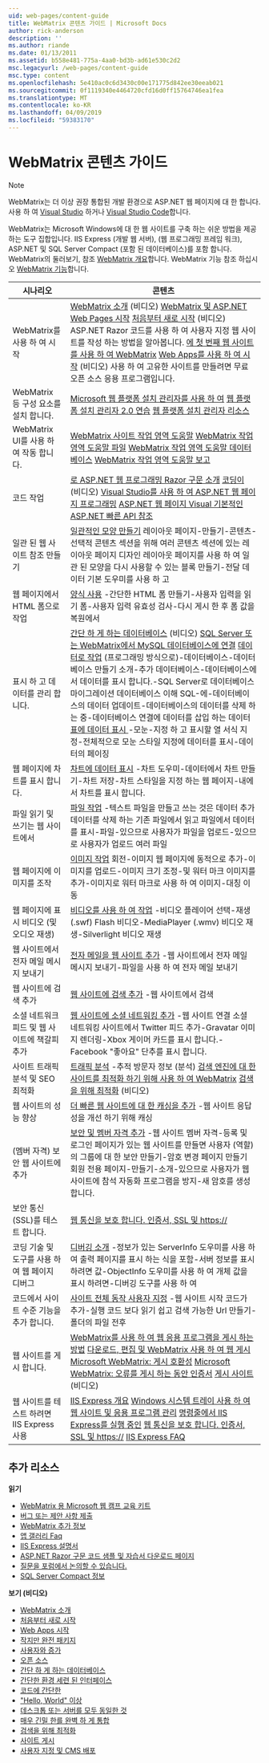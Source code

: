 ```yaml
---
uid: web-pages/content-guide
title: WebMatrix 콘텐츠 가이드 | Microsoft Docs
author: rick-anderson
description: ''
ms.author: riande
ms.date: 01/13/2011
ms.assetid: b558e481-775a-4aa0-bd3b-ad61e530c2d2
msc.legacyurl: /web-pages/content-guide
msc.type: content
ms.openlocfilehash: 5e410ac0c6d3430c00e171775d842ee30eeab021
ms.sourcegitcommit: 0f1119340e4464720cfd16d0ff15764746ea1fea
ms.translationtype: MT
ms.contentlocale: ko-KR
ms.lasthandoff: 04/09/2019
ms.locfileid: "59383170"
---
```

# <a name="webmatrix-content-guide"></a>WebMatrix 콘텐츠 가이드


> [!NOTE] 
> WebMatrix는 더 이상 권장 통합된 개발 환경으로 ASP.NET 웹 페이지에 대 한 합니다. 사용 하 여 [Visual Studio](xref:aspnet/web-pages/overview/getting-started/program-asp-net-web-pages-in-visual-studio) 하거나 [Visual Studio Code](https://code.visualstudio.com/)합니다.

WebMatrix는 Microsoft Windows에 대 한 웹 사이트를 구축 하는 쉬운 방법을 제공 하는 도구 집합입니다. IIS Express (개발 웹 서버), (웹 프로그래밍 프레임 워크), ASP.NET 및 SQL Server Compact (포함 된 데이터베이스)를 포함 합니다. WebMatrix의 둘러보기, 참조 [WebMatrix 개요](https://www.microsoft.com/web/webmatrix/)합니다. WebMatrix 기능 참조 하십시오 [WebMatrix 기능](https://www.microsoft.com/web/webmatrix/features/)합니다.

| **시나리오** | **콘텐츠** |
| --- | --- |
| WebMatrix를 사용 하 여 시작 | [WebMatrix 소개](https://mediadl.microsoft.com/mediadl/www/s/silverlight/video/web/webmatrix/intro.mp4) (비디오) [WebMatrix 및 ASP.NET Web Pages 시작](https://go.microsoft.com/fwlink/?LinkId=202889) [처음부터 새로 시작](https://mediadl.microsoft.com/mediadl/www/s/silverlight/video/web/webmatrix/walkthrough1b.mp4) (비디오) ASP.NET Razor 코드를 사용 하 여 사용자 지정 웹 사이트를 작성 하는 방법을 알아봅니다. [에 첫 번째 웹 사이트를 사용 하 여 WebMatrix](https://go.microsoft.com/fwlink/?LinkId=208553) [Web Apps를 사용 하 여 시작](https://mediadl.microsoft.com/mediadl/www/s/silverlight/video/web/webmatrix/walkthrough2b.mp4) (비디오) 사용 하 여 고유한 사이트를 만들려면 무료 오픈 소스 응용 프로그램입니다. |
| WebMatrix 등 구성 요소를 설치 합니다. | [Microsoft 웹 플랫폼 설치 관리자를 사용 하 여](https://www.iis.net/learn/install/web-platform-installer/using-the-microsoft-web-platform-installer) [웹 플랫폼 설치 관리자 2.0 연습](https://www.iis.net/learn/install/web-platform-installer/web-platform-installer-20-walkthrough) [웹 플랫폼 설치 관리자 리소스](https://www.iis.net/learn/install/web-platform-installer/web-platform-installer-resources) |
| WebMatrix UI를 사용 하 여 작동 합니다. | [WebMatrix 사이트 작업 영역 도움말](https://go.microsoft.com/fwlink/?LinkId=208788) [WebMatrix 작업 영역 도움말 파일](https://go.microsoft.com/fwlink/?LinkId=208787) [WebMatrix 작업 영역 도움말 데이터베이스](https://go.microsoft.com/fwlink/?LinkId=208786) [WebMatrix 작업 영역 도움말 보고](https://go.microsoft.com/fwlink/?LinkId=208789) |
| 코드 작업 | [로 ASP.NET 웹 프로그래밍 Razor 구문 소개](https://go.microsoft.com/fwlink/?LinkId=202890) [코딩이](https://mediadl.microsoft.com/mediadl/www/s/silverlight/video/web/webmatrix/webx-aspnetpages.mp4) (비디오) [Visual Studio를 사용 하 여 ASP.NET 웹 페이지 프로그래밍](https://go.microsoft.com/fwlink/?LinkId=205854) [ASP.NET 웹 페이지 Visual 기본적인](https://go.microsoft.com/fwlink/?LinkId=202908) [ASP.NET 빠른 API 참조](https://go.microsoft.com/fwlink/?LinkId=202907) |
| 일관 된 웹 사이트 참조 만들기 | [일관적인 모양 만들기](https://go.microsoft.com/fwlink/?LinkId=202891) 레이아웃 페이지-만들기-콘텐츠-선택적 콘텐츠 섹션을 위해 여러 콘텐츠 섹션에 있는 레이아웃 페이지 디자인 레이아웃 페이지를 사용 하 여 일관 된 모양을 다시 사용할 수 있는 블록 만들기-전달 데이터 기본 도우미를 사용 하 고 |
| 웹 페이지에서 HTML 폼으로 작업 | [양식 사용](https://go.microsoft.com/fwlink/?LinkId=202892) -간단한 HTML 폼 만들기-사용자 입력을 읽기 폼-사용자 입력 유효성 검사-다시 게시 한 후 폼 값을 복원에서 |
| 표시 하 고 데이터를 관리 합니다. | [간단 하 게 하는 데이터베이스](https://mediadl.microsoft.com/mediadl/www/s/silverlight/video/web/webmatrix/webx-databases.mp4) (비디오) [SQL Server 또는 WebMatrix에서 MySQL 데이터베이스에 연결](https://go.microsoft.com/fwlink/?LinkId=208661) [데이터로 작업](https://go.microsoft.com/fwlink/?LinkId=202893) (프로그래밍 방식으로)-데이터베이스-데이터베이스 만들기 소개-추가 데이터베이스-데이터베이스에서 데이터를 표시 합니다.-SQL Server로 데이터베이스 마이그레이션 데이터베이스 이해 SQL-에-데이터베이스의 데이터 업데이트-데이터베이스의 데이터를 삭제 하는 중-데이터베이스 연결에 데이터를 삽입 하는 데이터 [표에 데이터 표시 ](https://go.microsoft.com/fwlink/?LinkId=202894) -모눈-지정 하 고 표시할 열 서식 지정-전체적으로 모눈 스타일 지정에 데이터를 표시-데이터의 페이징 |
| 웹 페이지에 차트를 표시 합니다. | [차트에 데이터 표시](https://go.microsoft.com/fwlink/?LinkId=202895) -차트 도우미-데이터에서 차트 만들기-차트 저장-차트 스타일을 지정 하는 웹 페이지-내에서 차트를 표시 합니다. |
| 파일 읽기 및 쓰기는 웹 사이트에서 | [파일 작업](https://go.microsoft.com/fwlink/?LinkId=202896) -텍스트 파일을 만들고 쓰는 것은 데이터 추가 데이터를 삭제 하는 기존 파일에서 읽고 파일에서 데이터를 표시-파일-있으므로 사용자가 파일을 업로드-있으므로 사용자가 업로드 여러 파일 |
| 웹 페이지에 이미지를 조작 | [이미지 작업](https://go.microsoft.com/fwlink/?LinkId=202897) 회전-이미지 웹 페이지에 동적으로 추가-이미지를 업로드-이미지 크기 조정-및 워터 마크 이미지를 추가-이미지로 워터 마크로 사용 하 여 이미지-대칭 이동 |
| 웹 페이지에 표시 비디오 (및 오디오 재생) | [비디오를 사용 하 여 작업](https://go.microsoft.com/fwlink/?LinkId=202898) -비디오 플레이어 선택-재생 (.swf) Flash 비디오-MediaPlayer (.wmv) 비디오 재생-Silverlight 비디오 재생 |
| 웹 사이트에서 전자 메일 메시지 보내기 | [전자 메일을 웹 사이트 추가](https://go.microsoft.com/fwlink/?LinkId=202899) -웹 사이트에서 전자 메일 메시지 보내기-파일을 사용 하 여 전자 메일 보내기 |
| 웹 사이트에 검색 추가 | [웹 사이트에 검색 추가](https://go.microsoft.com/fwlink/?LinkId=202900) -웹 사이트에서 검색 |
| 소셜 네트워크 피드 및 웹 사이트에 책갈피 추가 | [웹 사이트에 소셜 네트워킹 추가](https://go.microsoft.com/fwlink/?LinkId=202901) -웹 사이트 연결 소셜 네트워킹 사이트에서 Twitter 피드 추가-Gravatar 이미지 렌더링-Xbox 게이머 카드를 표시 합니다.-Facebook "좋아요" 단추를 표시 합니다. |
| 사이트 트래픽 분석 및 SEO 최적화 | [트래픽 분석](https://go.microsoft.com/fwlink/?LinkId=202902) -추적 방문자 정보 (분석) [검색 엔진에 대 한 사이트를 최적화 하기 위해 사용 하 여 WebMatrix](https://go.microsoft.com/fwlink/?LinkId=202953) [검색을 위해 최적화](https://mediadl.microsoft.com/mediadl/www/s/silverlight/video/web/webmatrix/webx-seo.mp4) (비디오) |
| 웹 사이트의 성능 향상 | [더 빠른 웹 사이트에 대 한 캐싱을 추가](https://go.microsoft.com/fwlink/?LinkId=202903) -웹 사이트 응답성을 개선 하기 위해 캐싱 |
| (멤버 자격) 보안 웹 사이트에 추가 | [보안 및 멤버 자격 추가](https://go.microsoft.com/fwlink/?LinkId=202904) -웹 사이트 멤버 자격-등록 및 로그인 페이지가 있는 웹 사이트를 만들면 사용자 (역할)의 그룹에 대 한 보안 만들기-암호 변경 페이지 만들기 회원 전용 페이지-만들기-소개-있으므로 사용자가 웹 사이트에 참석 자동화 프로그램을 방지-새 암호를 생성 합니다. |
| 보안 통신 (SSL)를 테스트 합니다. | [웹 통신을 보호 합니다. 인증서, SSL 및 https://](https://go.microsoft.com/fwlink/?LinkId=208660) |
| 코딩 기술 및 도구를 사용 하 여 웹 페이지 디버그 | [디버깅 소개](https://go.microsoft.com/fwlink/?LinkId=202905) -정보가 있는 ServerInfo 도우미를 사용 하 여 출력 페이지를 표시 하는 식을 포함-서버 정보를 표시 하려면 값-ObjectInfo 도우미를 사용 하 여 개체 값을 표시 하려면-디버깅 도구를 사용 하 여 |
| 코드에서 사이트 수준 기능을 추가 합니다. | [사이트 전체 동작 사용자 지정](https://go.microsoft.com/fwlink/?LinkId=202906) -웹 사이트 시작 코드가 추가-실행 코드 보다 읽기 쉽고 검색 가능한 Url 만들기-폴더의 파일 전후 |
| 웹 사이트를 게시 합니다. | [WebMatrix를 사용 하 여 웹 응용 프로그램을 게시 하는 방법](https://go.microsoft.com/fwlink/?LinkId=202954) [다운로드, 편집 및 WebMatrix 사용 하 여 웹 게시](https://go.microsoft.com/?linkid=9751042) [Microsoft WebMatrix: 게시 호환성](https://www.iis.net/learn/develop/troubleshooting-webmatrix/microsoft-webmatrix-publish-compatibility) [Microsoft WebMatrix: 오류를 게시 하는 동안 인증서](https://www.iis.net/learn/develop/troubleshooting-webmatrix/microsoft-webmatrix-certificate-errors-during-publishing) [게시 사이트](https://mediadl.microsoft.com/mediadl/www/s/silverlight/video/web/webmatrix/webx-publish.mp4) (비디오) |
| 웹 사이트를 테스트 하려면 IIS Express 사용 | [IIS Express 개요](https://www.iis.net/learn/extensions/introduction-to-iis-express/iis-express-overview) [Windows 시스템 트레이 사용 하 여 웹 사이트 및 응용 프로그램 관리](https://www.iis.net/learn/extensions/using-iis-express/using-the-windows-system-tray-to-manage-websites-and-applications) [명령줄에서 IIS Express를 실행 중인](https://www.iis.net/learn/extensions/using-iis-express/running-iis-express-from-the-command-line) [웹 통신을 보호 합니다. 인증서, SSL 및 https://](https://go.microsoft.com/fwlink/?LinkId=208660) [IIS Express FAQ](https://www.iis.net/learn/extensions/introduction-to-iis-express/iis-express-faq) |

## <a name="additional-resources"></a>추가 리소스

**읽기**

- [WebMatrix 용 Microsoft 웹 캠프 교육 키트](http://trainingkit.webcamps.ms/WebMatrix.htm)
- [버그 또는 제안 사항 제출](https://go.microsoft.com/fwlink/?LinkId=195940)
- [WebMatrix 추가 정보](readme/index.md)
- [앱 갤러리 Faq](https://go.microsoft.com/fwlink/?LinkId=196179)
- [IIS Express 설명서](https://go.microsoft.com/fwlink/?LinkID=195075)
- [ASP.NET Razor 구문 코드 샘플 및 자습서 다운로드 페이지](https://go.microsoft.com/fwlink/?LinkId=208516)
- [질문을 포럼에서 논의할 수 있습니다.](https://forums.asp.net/1224.aspx)
- [SQL Server Compact 정보](https://go.microsoft.com/fwlink/?LinkId=195939)

**보기 (비디오)**

- [WebMatrix 소개](https://mediadl.microsoft.com/mediadl/www/s/silverlight/video/web/webmatrix/intro.mp4)
- [처음부터 새로 시작](https://mediadl.microsoft.com/mediadl/www/s/silverlight/video/web/webmatrix/walkthrough1b.mp4)
- [Web Apps 시작](https://mediadl.microsoft.com/mediadl/www/s/silverlight/video/web/webmatrix/walkthrough2b.mp4)
- [작지만 완전 패키지](https://mediadl.microsoft.com/mediadl/www/s/silverlight/video/web/webmatrix/webx-compact.mp4)
- [사용자와 증가](https://mediadl.microsoft.com/mediadl/www/s/silverlight/video/web/webmatrix/webx-extend.mp4)
- [오픈 소스](https://mediadl.microsoft.com/mediadl/www/s/silverlight/video/web/webmatrix/webx-webapps-b.mp4)
- [간단 하 게 하는 데이터베이스](https://mediadl.microsoft.com/mediadl/www/s/silverlight/video/web/webmatrix/webx-databases.mp4)
- [간단한 환경 세련 된 인터페이스](https://mediadl.microsoft.com/mediadl/www/s/silverlight/video/web/webmatrix/webx-ux.mp4)
- [코드에 간단한](https://mediadl.microsoft.com/mediadl/www/s/silverlight/video/web/webmatrix/webx-aspnetpages.mp4)
- ["Hello, World" 이상](https://mediadl.microsoft.com/mediadl/www/s/silverlight/video/web/webmatrix/webx-helpers.mp4)
- [데스크톱 또는 서버를 모두 동일한 것](https://mediadl.microsoft.com/mediadl/www/s/silverlight/video/web/webmatrix/webx-enviroment.mp4)
- [매우 긴밀 한를 완벽 하 게 통합](https://mediadl.microsoft.com/mediadl/www/s/silverlight/video/web/webmatrix/webx-integrated.mp4)
- [검색을 위해 최적화](https://mediadl.microsoft.com/mediadl/www/s/silverlight/video/web/webmatrix/webx-seo.mp4)
- [사이트 게시](https://mediadl.microsoft.com/mediadl/www/s/silverlight/video/web/webmatrix/webx-publish.mp4)
- [사용자 지정 및 CMS 배포](https://mediadl.microsoft.com/mediadl/www/s/silverlight/video/web/webmatrix/walkthrough2b.mp4)
